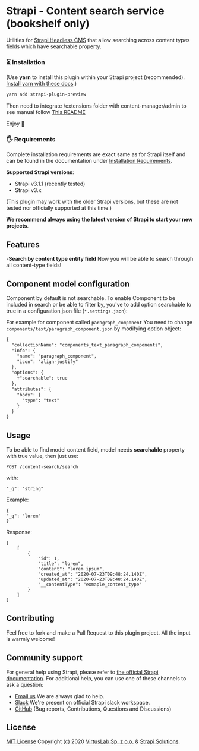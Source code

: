 # Strapi - Content search service (bookshelf only)

Utilities for [Strapi Headless CMS](https://github.com/strapi/strapi) that allow
searching across content types fields which have searchable property.

### ⏳ Installation

(Use **yarn** to install this plugin within your Strapi project (recommended).
[Install yarn with these docs](https://yarnpkg.com/lang/en/docs/install/).)

```bash
yarn add strapi-plugin-preview
```

Then need to integrate /extensions folder with content-manager/admin to see
manual follow [This README](README-EXTENSIONS.md)

Enjoy 🎉

### 🖐 Requirements

Complete installation requirements are exact same as for Strapi itself and can
be found in the documentation under
<a href="https://strapi.io/documentation/v3.x/installation/cli.html#step-1-make-sure-requirements-are-met">Installation
Requirements</a>.

**Supported Strapi versions**:

- Strapi v3.1.1 (recently tested)
- Strapi v3.x

(This plugin may work with the older Strapi versions, but these are not tested
nor officially supported at this time.)

**We recommend always using the latest version of Strapi to start your new
projects**.

## Features

-**Search by content type entity field** Now you will be able to search through
all content-type fields!

## Component model configuration

Component by default is not searchable. To enable Component to be included in
search or be able to filter by, you've to add option searchable to true in a
configuration json file (`*.settings.json`):

For example for component called `paragraph_component` You need to change
`components/text/paragraph_component.json` by modifying option object:

```diff
{
  "collectionName": "components_text_paragraph_components",
  "info": {
    "name": "paragraph_component",
    "icon": "align-justify"
  },
  "options": {
    +"searchable": true
  },
  "attributes": {
    "body": {
      "type": "text"
    }
  }
}
```

## Usage

To be able to find model content field, model needs **searchable** property with
true value, then just use:

```
POST /content-search/search
```

with:

```
"_q": "string"
```

Example:

```
{
"_q": "lorem"
}
```

Response:

```
[
    [
        {
            "id": 1,
            "title": "lorem",
            "content": "lorem ipsum",
            "created_at": "2020-07-23T09:48:24.140Z",
            "updated_at": "2020-07-23T09:48:24.140Z",
            "__contentType": "exmaple_content_type"
        }
    ]
]
```

## Contributing

Feel free to fork and make a Pull Request to this plugin project. All the input
is warmly welcome!

## Community support

For general help using Strapi, please refer to
[the official Strapi documentation](https://strapi.io/documentation/). For
additional help, you can use one of these channels to ask a question:

- [Email us](mailto:strapi@virtuslab.com) We are always glad to help.
- [Slack](http://slack.strapi.io) We're present on official Strapi slack
  workspace.
- [GitHub](https://github.com/VirtusLab/strapi-molecules/issues) (Bug reports,
  Contributions, Questions and Discussions)

## License

[MIT License](LICENSE.md) Copyright (c) 2020
[VirtusLab Sp. z o.o.](https://virtuslab.com/) &amp;
[Strapi Solutions](https://strapi.io/).
